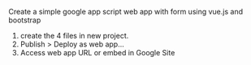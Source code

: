 Create a simple google app script web app with form using vue.js and bootstrap

1. create the 4 files in new project.
2. Publish > Deploy as web app...
3. Access web app URL or embed in Google Site
